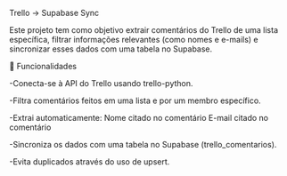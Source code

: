 Trello → Supabase Sync

Este projeto tem como objetivo extrair comentários do Trello de uma lista específica, filtrar informações relevantes (como nomes e e-mails) e sincronizar esses dados com uma tabela no Supabase.

🔧 Funcionalidades

  -Conecta-se à API do Trello usando trello-python.

  -Filtra comentários feitos em uma lista e por um membro específico.

  -Extrai automaticamente:
   Nome citado no comentário
   E-mail citado no comentário

  -Sincroniza os dados com uma tabela no Supabase (trello_comentarios).

  -Evita duplicados através do uso de upsert.
